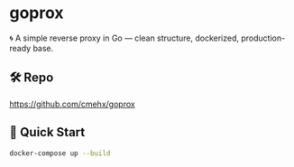 # goprox

🌀 A simple reverse proxy in Go — clean structure, dockerized, production-ready base.

## 🛠 Repo

https://github.com/cmehx/goprox

## 🚀 Quick Start

```bash
docker-compose up --build
